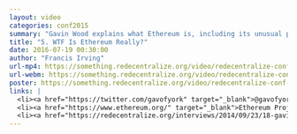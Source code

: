 ```yaml
---
layout: video
categories: conf2015
summary: "Gavin Wood explains what Ethereum is, including its unusual properties as a singular, global computer."
title: "5. WTF Is Ethereum Really?"
date: 2016-07-19 00:30:00
author: "Francis Irving"
url-mp4: https://something.redecentralize.org/video/redecentralize-conf-2015-5-wtf-is-ethereum-really-gavin-wood.mp4
url-webm: https://something.redecentralize.org/video/redecentralize-conf-2015-5-wtf-is-ethereum-really-gavin-wood.webm
poster: https://something.redecentralize.org/video/redecentralize-conf-2015-5-wtf-is-ethereum-really-gavin-wood.jpg
links: |
  <li><a href="https://twitter.com/gavofyork" target="_blank">@gavofyork on Twitter</a></li>
  <li><a href="https://www.ethereum.org/" target="_blank">Ethereum Project</a></li>
  <li><a href="https://redecentralize.org/interviews/2014/09/23/18-gavin-ethereum.html" target="_blank">Redecentralize interview with Gavin Wood (2014)</a></li>
---
```

